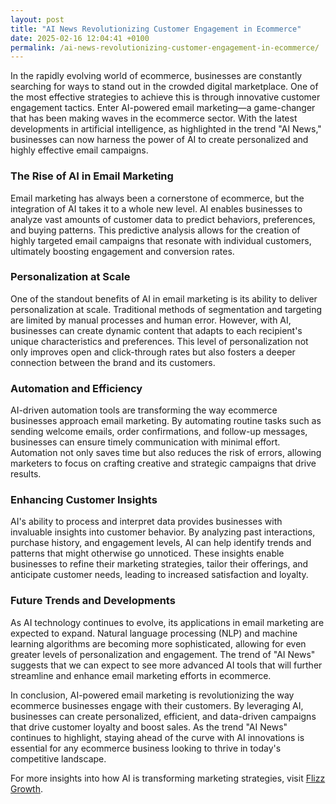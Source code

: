 ```yaml
---
layout: post
title: "AI News Revolutionizing Customer Engagement in Ecommerce"
date: 2025-02-16 12:04:41 +0100
permalink: /ai-news-revolutionizing-customer-engagement-in-ecommerce/
---
```



In the rapidly evolving world of ecommerce, businesses are constantly searching for ways to stand out in the crowded digital marketplace. One of the most effective strategies to achieve this is through innovative customer engagement tactics. Enter AI-powered email marketing—a game-changer that has been making waves in the ecommerce sector. With the latest developments in artificial intelligence, as highlighted in the trend "AI News," businesses can now harness the power of AI to create personalized and highly effective email campaigns.

### The Rise of AI in Email Marketing

Email marketing has always been a cornerstone of ecommerce, but the integration of AI takes it to a whole new level. AI enables businesses to analyze vast amounts of customer data to predict behaviors, preferences, and buying patterns. This predictive analysis allows for the creation of highly targeted email campaigns that resonate with individual customers, ultimately boosting engagement and conversion rates.

### Personalization at Scale

One of the standout benefits of AI in email marketing is its ability to deliver personalization at scale. Traditional methods of segmentation and targeting are limited by manual processes and human error. However, with AI, businesses can create dynamic content that adapts to each recipient's unique characteristics and preferences. This level of personalization not only improves open and click-through rates but also fosters a deeper connection between the brand and its customers.

### Automation and Efficiency

AI-driven automation tools are transforming the way ecommerce businesses approach email marketing. By automating routine tasks such as sending welcome emails, order confirmations, and follow-up messages, businesses can ensure timely communication with minimal effort. Automation not only saves time but also reduces the risk of errors, allowing marketers to focus on crafting creative and strategic campaigns that drive results.

### Enhancing Customer Insights

AI's ability to process and interpret data provides businesses with invaluable insights into customer behavior. By analyzing past interactions, purchase history, and engagement levels, AI can help identify trends and patterns that might otherwise go unnoticed. These insights enable businesses to refine their marketing strategies, tailor their offerings, and anticipate customer needs, leading to increased satisfaction and loyalty.

### Future Trends and Developments

As AI technology continues to evolve, its applications in email marketing are expected to expand. Natural language processing (NLP) and machine learning algorithms are becoming more sophisticated, allowing for even greater levels of personalization and engagement. The trend of "AI News" suggests that we can expect to see more advanced AI tools that will further streamline and enhance email marketing efforts in ecommerce.

In conclusion, AI-powered email marketing is revolutionizing the way ecommerce businesses engage with their customers. By leveraging AI, businesses can create personalized, efficient, and data-driven campaigns that drive customer loyalty and boost sales. As the trend "AI News" continues to highlight, staying ahead of the curve with AI innovations is essential for any ecommerce business looking to thrive in today's competitive landscape.

For more insights into how AI is transforming marketing strategies, visit [Flizz Growth](https://flizzgrowth.com).